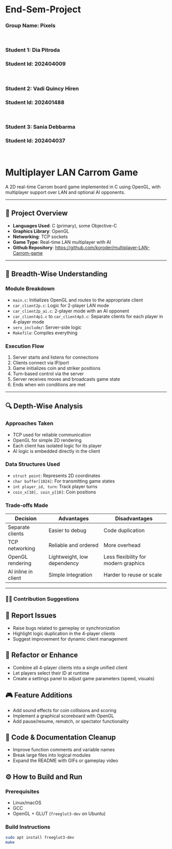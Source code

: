 # End-Sem-Project

### Group Name: Pixels

<br>

### Student 1: Dia Pitroda
### Student Id: 202404009

<br> 

### Student 2: Vadi Quincy Hiren
### Student Id: 202401488

<br>

### Student 3: Sania Debbarma
### Student Id: 202404037

<br>

# Multiplayer LAN Carrom Game

A 2D real-time Carrom board game implemented in C using OpenGL, with multiplayer support over LAN and optional AI opponents.

---

## 📌 Project Overview

- **Languages Used**: C (primary), some Objective-C
- **Graphics Library**: OpenGL
- **Networking**: TCP sockets
- **Game Type**: Real-time LAN multiplayer with AI
- **Github Repository**: https://github.com/koroder/multiplayer-LAN-Carrom-game

---

## 🧠 Breadth-Wise Understanding

### Module Breakdown
- `main.c`: Initializes OpenGL and routes to the appropriate client
- `car_client2p.c`: Logic for 2-player LAN mode
- `car_client2p_ai.c`: 2-player mode with an AI opponent
- `car_client4p1.c` to `car_client4p3.c`: Separate clients for each player in 4-player mode
- `serv_include/`: Server-side logic
- `Makefile`: Compiles everything

### Execution Flow
1. Server starts and listens for connections
2. Clients connect via IP/port
3. Game initializes coin and striker positions
4. Turn-based control via the server
5. Server receives moves and broadcasts game state
6. Ends when win conditions are met

---

## 🔍 Depth-Wise Analysis

### Approaches Taken
- TCP used for reliable communication
- OpenGL for simple 2D rendering
- Each client has isolated logic for its player
- AI logic is embedded directly in the client

### Data Structures Used
- `struct point`: Represents 2D coordinates
- `char buffer[1024]`: For transmitting game states
- `int player_id, turn`: Track player turns
- `coin_x[10], coin_y[10]`: Coin positions

### Trade-offs Made

| Decision                    | Advantages                              | Disadvantages                             |
|-----------------------------|-----------------------------------------|-------------------------------------------|
| Separate clients            | Easier to debug                         | Code duplication                          |
| TCP networking              | Reliable and ordered                    | More overhead                             |
| OpenGL rendering            | Lightweight, low dependency             | Less flexibility for modern graphics      |
| AI inline in client         | Simple integration                      | Harder to reuse or scale                  |

---

### 🧑‍💻 Contribution Suggestions

## 🐞 Report Issues
- Raise bugs related to gameplay or synchronization  
- Highlight logic duplication in the 4-player clients  
- Suggest improvement for dynamic client management  

## 🔧 Refactor or Enhance
- Combine all 4-player clients into a single unified client  
- Let players select their ID at runtime  
- Create a settings panel to adjust game parameters (speed, visuals)  

## 🎮 Feature Additions
- Add sound effects for coin collisions and scoring  
- Implement a graphical scoreboard with OpenGL  
- Add pause/resume, rematch, or spectator functionality  

## 🧹 Code & Documentation Cleanup
- Improve function comments and variable names  
- Break large files into logical modules  
- Expand the README with GIFs or gameplay video  

## ⚙️ How to Build and Run

### Prerequisites
- Linux/macOS
- GCC
- OpenGL + GLUT (`freeglut3-dev` on Ubuntu)

### Build Instructions
```bash
sudo apt install freeglut3-dev
make


